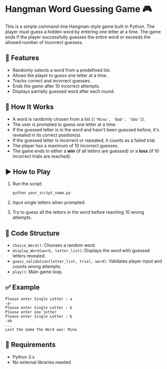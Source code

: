 # Hangman Word Guessing Game 🎮

This is a simple command-line Hangman-style game built in Python. The player must guess a hidden word by entering one letter at a time. The game ends if the player successfully guesses the entire word or exceeds the allowed number of incorrect guesses.

## 🔧 Features

* Randomly selects a word from a predefined list.
* Allows the player to guess one letter at a time.
* Tracks correct and incorrect guesses.
* Ends the game after 10 incorrect attempts.
* Displays partially guessed word after each round.

## 📜 How It Works

* A word is randomly chosen from a list (`['Mina', 'Bab', 'Gdo']`).
* The user is prompted to guess one letter at a time.
* If the guessed letter is in the word and hasn't been guessed before, it's revealed in its correct position(s).
* If the guessed letter is incorrect or repeated, it counts as a failed trial.
* The player has a maximum of 10 incorrect guesses.
* The game ends in either a **win** (if all letters are guessed) or a **loss** (if 10 incorrect trials are reached).

## ▶️ How to Play

1. Run the script:

   ```bash
   python your_script_name.py
   ```
2. Input single letters when prompted.
3. Try to guess all the letters in the word before reaching 10 wrong attempts.

## 📝 Code Structure

* `Choice_Word()`: Chooses a random word.
* `display_Word(word, letter_list)`: Displays the word with guessed letters revealed.
* `guess_validation(letter_list, trial, word)`: Validates player input and counts wrong attempts.
* `play()`: Main game loop.

## ✅ Example

```
Please enter Single Letter : a
-a-
Please enter Single Letter : b
Please enter one letter
Please enter Single Letter : b
-ab
...
Lost the Game the Word was: Mina
```

## 📌 Requirements

* Python 3.x
* No external libraries needed
